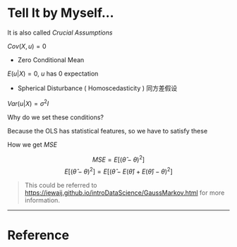 # Tell It by Myself...

It is also called *Crucial Assumptions*

$Cov(X,u)=0$

- Zero Conditional Mean

$E(u|X)=0$, $u$ has 0 expectation

- Spherical Disturbance ( Homoscedasticity ) 同方差假设

$Var(u|X)=\sigma ^2I$

Why do we set these conditions?

Because the OLS has statistical features, so we have to satisfy these

How we get $MSE$

$$
MSE = E[(\hat \theta - \theta)^2]
$$
$$
E[(\hat \theta - \theta)^2] = E[(\hat \theta -E(\hat \theta)+E(\hat \theta) - \theta)^2]
$$

> This could be referred to https://iewaij.github.io/introDataScience/GaussMarkov.html for more information.






---



# Reference 

